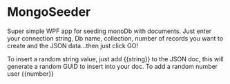 # MongoSeeder
Super simple WPF app for seeding monoDb with documents. Just enter your connection string, Db name, collection, number of records you want to create and the JSON data...then just click GO!

<div>To insert a random string value, just add {{string}} to the JSON doc, this will generate a random GUID to insert into your doc. To add a random number user {{number}}</div>

